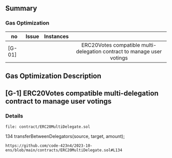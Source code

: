 ## Summary

### Gas Optimization

no | Issue |Instances||
|-|:-|:-:|:-:|
| [G-01] | | | ERC20Votes compatible multi-delegation contract to manage user votings |





## Gas Optimization Description


## [G-1] ERC20Votes compatible multi-delegation contract to manage user votings

### Details

```solidity
file: contract/ERC20MultiDelegate.sol
```
134        transferBetweenDelegators(source, target, amount);

```
https://github.com/code-423n4/2023-10-ens/blob/main/contracts/ERC20MultiDelegate.sol#L134
```




